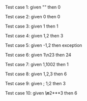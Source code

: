 Test case 1:
given "" 
then 0

Test case 2:
given 0 
then 0

Test case 3:
given 1 
then 1

Test case 4:
given 1,2 
then 3

Test case 5:
given -1,2 
then exception

Test case 6:
given 1\n23 
then 24

Test case 7:
given 1,1002 
then 1

Test case 8:
given 1,2,3 
then 6

Test case 9:
given ; 1;2 
then 3

Test case 10:
given ***\n***2***3 
then 6
